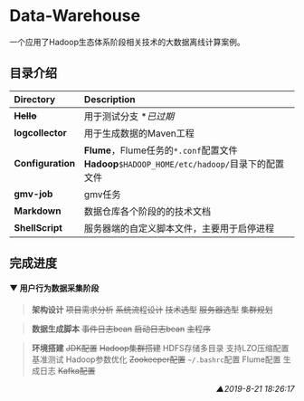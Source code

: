 # Data-Warehouse
一个应用了Hadoop生态体系阶段相关技术的大数据离线计算案例。

## 目录介绍
| Directory         | Description                                                                                    |
| :---------------- | :--------------------------------------------------------------------------------------------- |
| ~~**Hello**~~     | 用于测试分支  **已过期*                                                                        |
| **logcollector**  | 用于生成数据的Maven工程                                                                        |
| **Configuration** | **Flume**，Flume任务的`*.conf`配置文件<br>**Hadoop**`$HADOOP_HOME/etc/hadoop/`目录下的配置文件 |
| **gmv-job**       | gmv任务<!-- 添加描述 -->                                                                       |
| **Markdown**      | 数据仓库各个阶段的的技术文档                                                                   |
| **ShellScript**   | 服务器端的自定义脚本文件，主要用于启停进程                                                     |


## 完成进度

#### ▼ 用户行为数据采集阶段

>**架构设计**
~~项目需求分析~~
~~系统流程设计~~
~~技术选型~~
~~服务器选型~~
~~集群规划~~

>**数据生成脚本**
~~事件日志bean~~
~~启动日志bean~~
~~主程序~~

>**环境搭建**
~~JDK配置~~
~~Hadoop集群搭建~~
HDFS存储多目录
支持LZO压缩配置
基准测试
Hadoop参数优化
~~Zookeeper配置~~
`~/.bashrc`配置
Flume配置
生成日志
~~Kafka配置~~

<p align="right"><i>▲2019-8-21 18:26:17</i></p>

